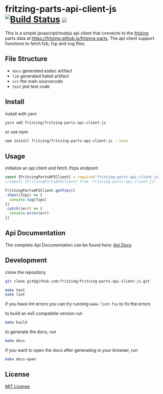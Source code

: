 # fritzing-parts-api-client-js [![Build Status](https://travis-ci.org/fritzing/fritzing-parts-api-client-js.svg?branch=master)](https://travis-ci.org/fritzing/fritzing-parts-api-client-js) [![](https://fritzing.github.io/fritzing-parts-api-client-js/badge.svg)](https://fritzing.github.io/fritzing-parts-api-client-js/)

This is a simple javascript/nodejs api client that connects to the [fritzing](http://fritzing.org/home/) parts data at https://fritzing.github.io/fritzing-parts. The api client support functions to fetch fzb, fzp and svg files.

## File Structure

- `docs` generated esdoc artifact
- `lib` generated babel artifact
- `src` the main sourcecode
- `test` jest test code

## Install

install with yarn
```sh
yarn add fritzing/fritzing-parts-api-client-js
```

or use npm
```sh
npm install fritzing/fritzing-parts-api-client-js --save
```

## Usage
initialize an api client and fetch /fzps endpoint
```javascript
const {FritzingPartsAPIClient} = require('fritzing-parts-api-client-js')
//import {FritzingPartsAPIClient} from 'fritzing-parts-api-client-js'

FritzingPartsAPIClient.getFzps()
.then((fzpz) => {
  console.log(fzps)
})
.catch((err) => {
  console.error(err)
})
```

## Api Documentation

The complete Api Documentation can be found here:
[Api Docs](https://fritzing.github.io/fritzing-parts-api-client-js/)

## Development

clone the repository
```sh
git clone git@github.com:fritzing/fritzing-parts-api-client-js.git
```

```sh
make test
make lint
```

if you have lint errors you can try running `make lint-fix` to fix the errors

to build an es5 compatible version run
```sh
make build
```

to generate the docs, run
```sh
make docs
```
if you want to open the docs after generating in your browser, run
```sh
make docs-open
```


## License
[MIT License](LICENSE)
